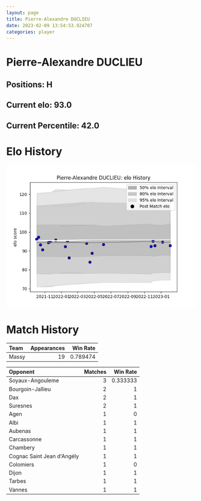 ```yaml
---  
layout: page  
title: Pierre-Alexandre DUCLIEU  
date: 2023-02-09 13:54:53.924707  
categories: player  
---
```

# Pierre-Alexandre DUCLIEU

## Positions: H

## Current elo: 93.0

## Current Percentile: 42.0

# Elo History


![elo history](history_Pierre-AlexandreDUCLIEU.png)
# Match History


| Team   |   Appearances |   Win Rate |
|:-------|--------------:|-----------:|
| Massy  |            19 |   0.789474 |

| Opponent                   |   Matches |   Win Rate |
|:---------------------------|----------:|-----------:|
| Soyaux-Angouleme           |         3 |   0.333333 |
| Bourgoin-Jallieu           |         2 |   1        |
| Dax                        |         2 |   1        |
| Suresnes                   |         2 |   1        |
| Agen                       |         1 |   0        |
| Albi                       |         1 |   1        |
| Aubenas                    |         1 |   1        |
| Carcassonne                |         1 |   1        |
| Chambery                   |         1 |   1        |
| Cognac Saint Jean d'Angély |         1 |   1        |
| Colomiers                  |         1 |   0        |
| Dijon                      |         1 |   1        |
| Tarbes                     |         1 |   1        |
| Vannes                     |         1 |   1        |